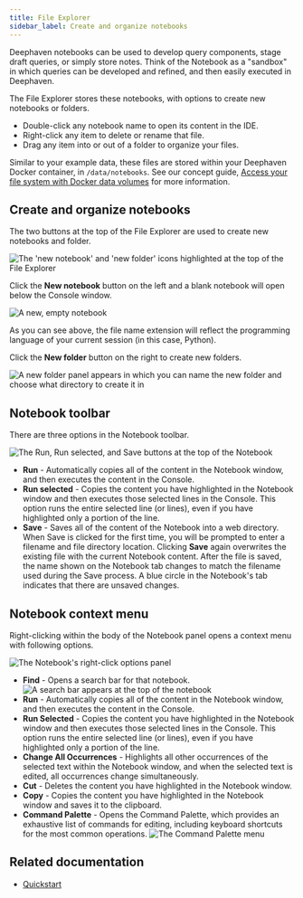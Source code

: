 ```yaml
---
title: File Explorer
sidebar_label: Create and organize notebooks
---
```


Deephaven notebooks can be used to develop query components, stage draft queries, or simply store notes. Think of the Notebook as a "sandbox" in which queries can be developed and refined, and then easily executed in Deephaven.

The File Explorer stores these notebooks, with options to create new notebooks or folders.

- Double-click any notebook name to open its content in the IDE.
- Right-click any item to delete or rename that file.
- Drag any item into or out of a folder to organize your files.

Similar to your example data, these files are stored within your Deephaven Docker container, in `/data/notebooks`. See our concept guide, [Access your file system with Docker data volumes](../../conceptual/docker-data-volumes.md) for more information.

## Create and organize notebooks

The two buttons at the top of the File Explorer are used to create new notebooks and folder.

![The 'new notebook' and 'new folder' icons highlighted at the top of the File Explorer](../../assets/how-to/notebooks/notebook1.png)

Click the **New notebook** button on the left and a blank notebook will open below the Console window.

![A new, empty notebook](../../assets/how-to/notebooks/notebook3.png)

As you can see above, the file name extension will reflect the programming language of your current session (in this case, Python).

Click the **New folder** button on the right to create new folders.

![A new folder panel appears in which you can name the new folder and choose what directory to create it in](../../assets/how-to/notebooks/notebooks5.png)

## Notebook toolbar

There are three options in the Notebook toolbar.

![The **Run**, **Run selected**, and **Save** buttons at the top of the Notebook](../../assets/how-to/notebooks/notebook6.png)

- **Run** - Automatically copies all of the content in the Notebook window, and then executes the content in the Console.
- **Run selected** - Copies the content you have highlighted in the Notebook window and then executes those selected lines in the Console. This option runs the entire selected line (or lines), even if you have highlighted only a portion of the line.
- **Save** - Saves all of the content of the Notebook into a web directory. When Save is clicked for the first time, you will be prompted to enter a filename and file directory location. Clicking **Save** again overwrites the existing file with the current Notebook content. After the file is saved, the name shown on the Notebook tab changes to match the filename used during the Save process. A blue circle in the Notebook's tab indicates that there are unsaved changes.

## Notebook context menu

Right-clicking within the body of the Notebook panel opens a context menu with following options.

![The Notebook's right-click options panel](../../assets/how-to/notebooks/notebook7.png)

- **Find** - Opens a search bar for that notebook.
  ![A search bar appears at the top of the notebook](../../assets/how-to/notebooks/notebook8.png)
- **Run** - Automatically copies all of the content in the Notebook window, and then executes the content in the Console.
- **Run Selected** - Copies the content you have highlighted in the Notebook window and then executes those selected lines in the Console. This option runs the entire selected line (or lines), even if you have highlighted only a portion of the line.
- **Change All Occurrences** - Highlights all other occurrences of the selected text within the Notebook window, and when the selected text is edited, all occurrences change simultaneously.
- **Cut** - Deletes the content you have highlighted in the Notebook window.
- **Copy** - Copies the content you have highlighted in the Notebook window and saves it to the clipboard.
- **Command Palette** - Opens the Command Palette, which provides an exhaustive list of commands for editing, including keyboard shortcuts for the most common operations.
  ![The **Command Palette** menu](../../assets/how-to/notebooks/notebook9.png)

## Related documentation

- [Quickstart](../../getting-started/quickstart.md)
